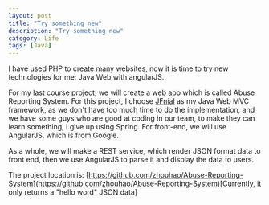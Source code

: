 ```yaml
---
layout: post
title: "Try something new"
description: "Try something new"
category: Life
tags: [Java]
---
```

I have used PHP to create many websites, now it is time to try new technologies for me: Java Web with angularJS.      


For my last course project, we will create a web app which is called Abuse Reporting System. For this project, I choose [JFnial](https://github.com/jfinal/jfinal) as my Java Web MVC framework, as we don't have too much time to do the implementation, and we have some guys who are good at coding in our team, to make they can learn something, I give up using Spring. For front-end, we will use AngularJS, which is from Google.   

As a whole, we will make a REST service, which render JSON format data to front end, then we use AngularJS to parse it and display the data to users.    

The project location is: [https://github.com/zhouhao/Abuse-Reporting-System](https://github.com/zhouhao/Abuse-Reporting-System)[Currently, it only returns a "hello word" JSON data]

 